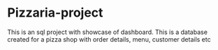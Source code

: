 # Pizzaria-project
This is an sql project with showcase of dashboard. This is a database created for a pizza shop with order details, menu, customer details etc
